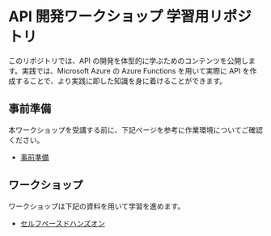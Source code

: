 # API 開発ワークショップ 学習用リポジトリ

このリポジトリでは、API の開発を体型的に学ぶためのコンテンツを公開します。実践では、Microsoft Azure の Azure Functions を用いて実際に API を作成することで、より実践に即した知識を身に着けることができます。

## 事前準備

本ワークショップを受講する前に、下記ページを参考に作業環境についてご確認ください。

- [事前準備](./docs/prerequisites.md)

## ワークショップ

ワークショップは下記の資料を用いて学習を進めます。

- [セルフペースドハンズオン](./docs/selfpaced-handson.md)
